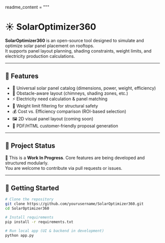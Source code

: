 readme_content = """
# ☀️ SolarOptimizer360

**SolarOptimizer360** is an open-source tool designed to simulate and optimize solar panel placement on rooftops.  
It supports panel layout planning, shading constraints, weight limits, and electricity production calculations.

---

## 🔧 Features

- 📐 Universal solar panel catalog (dimensions, power, weight, efficiency)
- 🌇 Obstacle-aware layout (chimneys, shading zones, etc.)
- ⚡ Electricity need calculation & panel matching
- 🧱 Weight limit filtering for structural safety
- 💰 Cost vs. Efficiency comparison (ROI-based selection)
- 🖼️ 2D visual panel layout (coming soon)
- 📄 PDF/HTML customer-friendly proposal generation

---

## 🧪 Project Status

🚧 This is a **Work In Progress**. Core features are being developed and structured modularly.  
You are welcome to contribute via pull requests or issues.

---

## 🚀 Getting Started

```bash
# Clone the repository
git clone https://github.com/yourusername/SolarOptimizer360.git
cd SolarOptimizer360

# Install requirements
pip install -r requirements.txt

# Run local app (UI & backend in development)
python app.py

